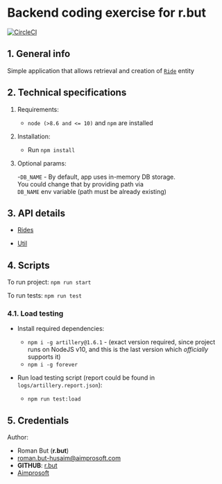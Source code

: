 # Backend coding exercise for r.but

[![CircleCI](https://circleci.com/gh/romanbut/backend-coding-test/tree/master.svg?style=svg&circle-token=a55e6e9adbb81fbcc2206b7ea091a6d9b017bb39)](https://circleci.com/gh/romanbut/backend-coding-test/tree/master)

## 1. General info

Simple application that allows retrieval and creation of
[`Ride`](./api/rides.md#Scheme) entity  

## 2. Technical specifications

1. Requirements:
   - `node (>8.6 and <= 10)` and `npm` are installed
2. Installation:
   - Run `npm install`
3. Optional params:

   -`DB_NAME` - By default, app uses in-memory DB storage.  
   You could change that by providing path via  
   `DB_NAME` env variable (path must be already existing)

## 3. API details

- [Rides](./api/rides.md)

- [Util](./api/utils.md)

## 4. Scripts

To run project:
`npm run start`

To run tests:
`npm run test`

### 4.1. Load testing

- Install required dependencies:
  - `npm i -g artillery@1.6.1` - (exact version required,
  since project runs on NodeJS v10,
  and this is the last version which _officially_ supports it)
  - `npm i -g forever`

- Run load testing script (report could be found in `logs/artillery.report.json`):
  - `npm run test:load`

## 5. Credentials

Author:

- Roman But (**r.but**)
- [roman.but-husaim@aimprosoft.com](mailto:roman.but-husaim@aimprosoft.com)
- **GITHUB**: [r.but](https://github.com/romanbut)
- [Aimprosoft](https://aimprosoft.com)
